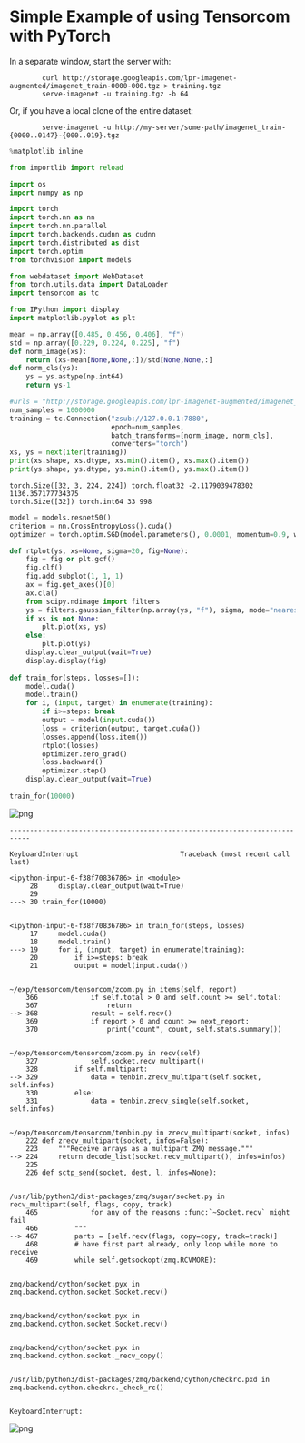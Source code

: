# Simple Example of using Tensorcom with PyTorch

In a separate window, start the server with:

```
        curl http://storage.googleapis.com/lpr-imagenet-augmented/imagenet_train-0000-000.tgz > training.tgz
        serve-imagenet -u training.tgz -b 64
```

Or, if you have a local clone of the entire dataset:

```
        serve-imagenet -u http://my-server/some-path/imagenet_train-{0000..0147}-{000..019}.tgz
```


```python
%matplotlib inline
```


```python
from importlib import reload

import os
import numpy as np

import torch
import torch.nn as nn
import torch.nn.parallel
import torch.backends.cudnn as cudnn
import torch.distributed as dist
import torch.optim
from torchvision import models

from webdataset import WebDataset
from torch.utils.data import DataLoader
import tensorcom as tc

from IPython import display
import matplotlib.pyplot as plt

```


```python
mean = np.array([0.485, 0.456, 0.406], "f")
std = np.array([0.229, 0.224, 0.225], "f")
def norm_image(xs):
    return (xs-mean[None,None,:])/std[None,None,:]
def norm_cls(ys):
    ys = ys.astype(np.int64)
    return ys-1
```


```python
#urls = "http://storage.googleapis.com/lpr-imagenet-augmented/imagenet_train-{0000..0147}-{000..019}.tgz"
num_samples = 1000000
training = tc.Connection("zsub://127.0.0.1:7880",
                         epoch=num_samples,
                         batch_transforms=[norm_image, norm_cls],
                         converters="torch")
xs, ys = next(iter(training))
print(xs.shape, xs.dtype, xs.min().item(), xs.max().item())
print(ys.shape, ys.dtype, ys.min().item(), ys.max().item())
```

    torch.Size([32, 3, 224, 224]) torch.float32 -2.1179039478302 1136.357177734375
    torch.Size([32]) torch.int64 33 998



```python
model = models.resnet50()
criterion = nn.CrossEntropyLoss().cuda()
optimizer = torch.optim.SGD(model.parameters(), 0.0001, momentum=0.9, weight_decay=0.0)
```


```python
def rtplot(ys, xs=None, sigma=20, fig=None):
    fig = fig or plt.gcf()
    fig.clf()
    fig.add_subplot(1, 1, 1)
    ax = fig.get_axes()[0]
    ax.cla()
    from scipy.ndimage import filters
    ys = filters.gaussian_filter(np.array(ys, "f"), sigma, mode="nearest")
    if xs is not None:
        plt.plot(xs, ys)
    else:
        plt.plot(ys)
    display.clear_output(wait=True)
    display.display(fig)
        
def train_for(steps, losses=[]):
    model.cuda()
    model.train()
    for i, (input, target) in enumerate(training):
        if i>=steps: break
        output = model(input.cuda())
        loss = criterion(output, target.cuda())
        losses.append(loss.item())
        rtplot(losses)
        optimizer.zero_grad()
        loss.backward()
        optimizer.step()
    display.clear_output(wait=True)
        
train_for(10000)
```


![png](pytorch_files/pytorch_7_0.png)



    ---------------------------------------------------------------------------

    KeyboardInterrupt                         Traceback (most recent call last)

    <ipython-input-6-f38f70836786> in <module>
         28     display.clear_output(wait=True)
         29 
    ---> 30 train_for(10000)
    

    <ipython-input-6-f38f70836786> in train_for(steps, losses)
         17     model.cuda()
         18     model.train()
    ---> 19     for i, (input, target) in enumerate(training):
         20         if i>=steps: break
         21         output = model(input.cuda())


    ~/exp/tensorcom/tensorcom/zcom.py in items(self, report)
        366             if self.total > 0 and self.count >= self.total:
        367                 return
    --> 368             result = self.recv()
        369             if report > 0 and count >= next_report:
        370                 print("count", count, self.stats.summary())


    ~/exp/tensorcom/tensorcom/zcom.py in recv(self)
        327             self.socket.recv_multipart()
        328         if self.multipart:
    --> 329             data = tenbin.zrecv_multipart(self.socket, self.infos)
        330         else:
        331             data = tenbin.zrecv_single(self.socket, self.infos)


    ~/exp/tensorcom/tensorcom/tenbin.py in zrecv_multipart(socket, infos)
        222 def zrecv_multipart(socket, infos=False):
        223     """Receive arrays as a multipart ZMQ message."""
    --> 224     return decode_list(socket.recv_multipart(), infos=infos)
        225 
        226 def sctp_send(socket, dest, l, infos=None):


    /usr/lib/python3/dist-packages/zmq/sugar/socket.py in recv_multipart(self, flags, copy, track)
        465             for any of the reasons :func:`~Socket.recv` might fail
        466         """
    --> 467         parts = [self.recv(flags, copy=copy, track=track)]
        468         # have first part already, only loop while more to receive
        469         while self.getsockopt(zmq.RCVMORE):


    zmq/backend/cython/socket.pyx in zmq.backend.cython.socket.Socket.recv()


    zmq/backend/cython/socket.pyx in zmq.backend.cython.socket.Socket.recv()


    zmq/backend/cython/socket.pyx in zmq.backend.cython.socket._recv_copy()


    /usr/lib/python3/dist-packages/zmq/backend/cython/checkrc.pxd in zmq.backend.cython.checkrc._check_rc()


    KeyboardInterrupt: 



![png](pytorch_files/pytorch_7_2.png)



```python

```
